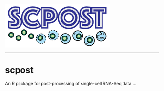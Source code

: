 ![Logo](inst/extdata/scpost_Logo.png)

***

# scpost
An R package for post-processing of single-cell RNA-Seq data ...

